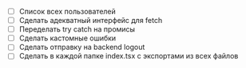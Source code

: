 - [ ] Список всех пользователей
- [ ] Сделать адекватный интерфейс для fetch
- [ ] Переделать try catch на промисы
- [ ] Сделать кастомные ошибки
- [ ] Сделать отправку на backend logout
- [ ] Сделать в каждой папке index.tsx с экспортами из всех файлов
